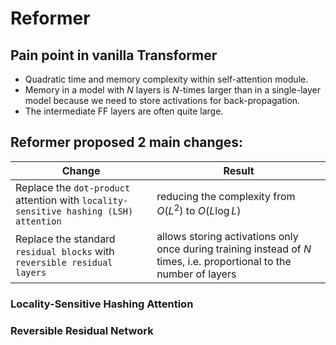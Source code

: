 # Reformer
## Pain point in vanilla Transformer
- Quadratic time and memory complexity within self-attention module. 
- Memory in a model with $N$ layers is $N$-times larger than in a single-layer model because we need to store activations for back-propagation.
- The intermediate FF layers are often quite large.

## Reformer proposed 2 main changes:
| Change | Result |
|-|-|
| Replace the `dot-product` attention with `locality-sensitive hashing (LSH) attention` | reducing the complexity from $O(L^2)$ to $O(L \log L)$ |
| Replace the standard `residual blocks` with `reversible residual layers` | allows storing activations only once during training instead of $N$ times, i.e. proportional to the number of layers |

### Locality-Sensitive Hashing Attention
### Reversible Residual Network